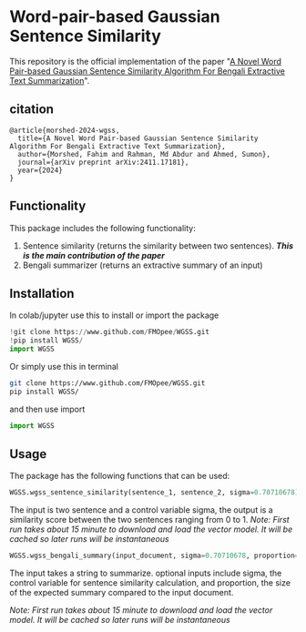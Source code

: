 # Word-pair-based Gaussian Sentence Similarity

This repository is the official implementation of the paper "[A Novel Word Pair-based Gaussian Sentence Similarity Algorithm For Bengali Extractive Text Summarization](https://doi.org/10.48550/arXiv.2411.17181)".

## citation

```
@article{morshed-2024-wgss,
  title={A Novel Word Pair-based Gaussian Sentence Similarity Algorithm For Bengali Extractive Text Summarization},
  author={Morshed, Fahim and Rahman, Md Abdur and Ahmed, Sumon},
  journal={arXiv preprint arXiv:2411.17181},
  year={2024}
}
```

## Functionality

This package includes the following functionality:
1. Sentence similarity (returns the similarity between two sentences). ***This is the main contribution of the paper***
2. Bengali summarizer (returns an extractive summary of an input)

## Installation

In colab/jupyter use this to install or import the package
```python
!git clone https://www.github.com/FMOpee/WGSS.git
!pip install WGSS/
import WGSS
```

Or simply use this in terminal
```sh
git clone https://www.github.com/FMOpee/WGSS.git
pip install WGSS/
```
and then use import
```python
import WGSS
```

## Usage

The package has the following functions that can be used:

```python
WGSS.wgss_sentence_similarity(sentence_1, sentence_2, sigma=0.70710678)
```
The input is two sentence and a control variable sigma, the output is a similarity score between the two sentences ranging from 0 to 1.
*Note: First run takes about 15 minute to download and load the vector model. It will be cached so later runs will be instantaneous*

```python
WGSS.wgss_bengali_summary(input_document, sigma=0.70710678, proportion=0.15)
```
The input takes a string to summarize. optional inputs include sigma, the control variable for sentence similarity calculation, and proportion, the size of the expected summary compared to the input document.

*Note: First run takes about 15 minute to download and load the vector model. It will be cached so later runs will be instantaneous*
